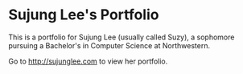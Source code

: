 # Sujung Lee's Portfolio

This is a portfolio for Sujung Lee (usually called Suzy), a sophomore pursuing a Bachelor's in Computer Science at Northwestern.

Go to http://sujunglee.com to view her portfolio.

